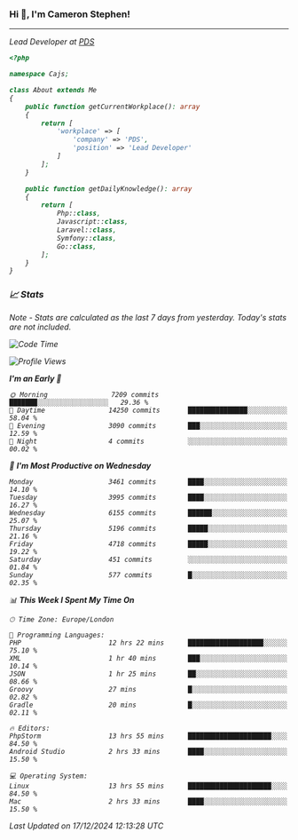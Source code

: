 ### Hi 👋, I'm Cameron Stephen!
<hr>
<p><em>Lead Developer at <a href="https://prindatasolutions.co.uk">PDS</a></p>


```php
<?php

namespace Cajs;

class About extends Me
{
    public function getCurrentWorkplace(): array
    {
        return [
            'workplace' => [
                'company' => 'PDS',
                'position' => 'Lead Developer'
            ]
        ];
    }

    public function getDailyKnowledge(): array
    {
        return [
            Php::class,
            Javascript::class,
            Laravel::class,
            Symfony::class,
            Go::class,
        ];
    }
}
```

### 📈 Stats
<p><em>Note - Stats are calculated as the last 7 days from yesterday. Today's stats are not included.</em></p>


<!--START_SECTION:waka-->
![Code Time](http://img.shields.io/badge/Code%20Time-4%2C138%20hrs%2035%20mins-blue)

![Profile Views](http://img.shields.io/badge/Profile%20Views-0-blue)

**I'm an Early 🐤** 

```text
🌞 Morning                7209 commits        ███████░░░░░░░░░░░░░░░░░░   29.36 % 
🌆 Daytime                14250 commits       ███████████████░░░░░░░░░░   58.04 % 
🌃 Evening                3090 commits        ███░░░░░░░░░░░░░░░░░░░░░░   12.59 % 
🌙 Night                  4 commits           ░░░░░░░░░░░░░░░░░░░░░░░░░   00.02 % 
```
📅 **I'm Most Productive on Wednesday** 

```text
Monday                   3461 commits        ████░░░░░░░░░░░░░░░░░░░░░   14.10 % 
Tuesday                  3995 commits        ████░░░░░░░░░░░░░░░░░░░░░   16.27 % 
Wednesday                6155 commits        ██████░░░░░░░░░░░░░░░░░░░   25.07 % 
Thursday                 5196 commits        █████░░░░░░░░░░░░░░░░░░░░   21.16 % 
Friday                   4718 commits        █████░░░░░░░░░░░░░░░░░░░░   19.22 % 
Saturday                 451 commits         ░░░░░░░░░░░░░░░░░░░░░░░░░   01.84 % 
Sunday                   577 commits         █░░░░░░░░░░░░░░░░░░░░░░░░   02.35 % 
```


📊 **This Week I Spent My Time On** 

```text
🕑︎ Time Zone: Europe/London

💬 Programming Languages: 
PHP                      12 hrs 22 mins      ███████████████████░░░░░░   75.10 % 
XML                      1 hr 40 mins        ███░░░░░░░░░░░░░░░░░░░░░░   10.14 % 
JSON                     1 hr 25 mins        ██░░░░░░░░░░░░░░░░░░░░░░░   08.66 % 
Groovy                   27 mins             █░░░░░░░░░░░░░░░░░░░░░░░░   02.82 % 
Gradle                   20 mins             █░░░░░░░░░░░░░░░░░░░░░░░░   02.11 % 

🔥 Editors: 
PhpStorm                 13 hrs 55 mins      █████████████████████░░░░   84.50 % 
Android Studio           2 hrs 33 mins       ████░░░░░░░░░░░░░░░░░░░░░   15.50 % 

💻 Operating System: 
Linux                    13 hrs 55 mins      █████████████████████░░░░   84.50 % 
Mac                      2 hrs 33 mins       ████░░░░░░░░░░░░░░░░░░░░░   15.50 % 
```


 Last Updated on 17/12/2024 12:13:28 UTC
<!--END_SECTION:waka-->
